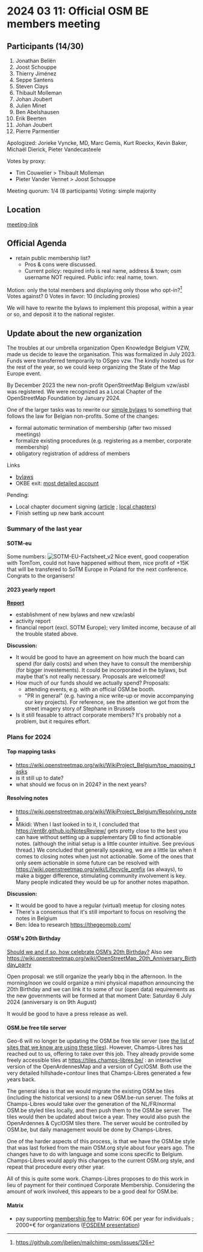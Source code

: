 # 2024 03 11: Official OSM BE members meeting

## Participants (14/30)

1. Jonathan Beliën
2. Joost Schouppe
3. Thierry Jiménez
4. Seppe Santens
5. Steven Clays
6. Thibault Molleman
7. Johan Joubert
8. Julien Minet
9. Ben Abelshausen
10. Erik Beerten
11. Johan Joubert
12. Pierre Parmentier

Apologized: Jorieke Vyncke, MD, Marc Gemis, Kurt Roeckx, Kevin Baker, Michaël Dierick, Pieter Vandecasteele

Votes by proxy:
- Tim Couwelier > Thibault Molleman
- Pieter Vander Vennet > Joost Schouppe

Meeting quorum: 1/4 (8 participants)
Voting: simple majority

## Location

[meeting-link](https://osmvideo.cloud68.co/user/joo-ua3-evt)

## Official Agenda

- retain public membership list?
  - Pros & cons were discussed. 
  - Current policy: required info is real name, address & town; osm username NOT required. Public info: real name, town.

Motion: only the total members and displaying only those who opt-in?[^1]
Votes against? 0
Votes in favor: 10 (including proxies)

We will have to rewrite the bylaws to implement this proposal, within a year or so, and deposit it to the national register.

    

## Update about the new organization

The troubles at our umbrella organization Open Knowledge Belgium VZW, made us decide to leave the organisation. This was formalized in July 2023. Funds were transferred temporarily to OSgeo vzw. The kindly hosted us for the rest of the year, so we could keep organizing the State of the Map Europe event.

By December 2023 the new non-profit OpenStreetMap Belgium vzw/asbl was registered. We were recognized as a Local Chapter of the OpenStreetMap Foundation by January 2024.

One of the larger tasks was to rewrite our [simple bylaws](https://github.com/osmbe/working-group-bylaws/blob/master/CONSTITUTION.md) to something that follows the law for Belgian non-profits. Some of the changes:
- formal automatic termination of membership (after two missed meetings)
- formalize existing procedures (e.g. registering as a member, corporate membership)
- obligatory registration of address of members

Links
* [bylaws](https://github.com/osmbe/working-group-bylaws/blob/master/CONSTITUTION.md)
* OKBE exit: [most detailed account](https://community.openstreetmap.org/t/osmf-local-chapter-re-application-osm-belgium/107234/5)

Pending:
* Local chapter document signing ([article](https://blog.openstreetmap.org/2024/02/14/welcome-openstreetmap-belgium-the-newest-and-returning-osmf-local-chapter/) ; [local chapters](https://osmfoundation.org/wiki/Local_Chapters))
* Finish setting up new bank account

### Summary of the last year

#### SOTM-eu
Some numbers:
![SOTM-EU-Factsheet_v2](https://hackmd.io/_uploads/H1mmrA266.jpg)
Nice event, good cooperation with TomTom, could not have happened without them, nice profit of +15K that will be transfered to SoTM Europe in Poland for the next conference.
Congrats to the organisers!

#### 2023 yearly report

[**Report**](https://hackmd.io/urW1TmoFSzuBiHlxsgA67w?view#Reboot-as-independent-organization)

- establishment of new bylaws and new vzw/asbl
- activity report
- financial report (excl. SOTM Europe); very limited income, because of all the trouble stated above.

**Discussion:**
* It would be good to have an agreement on how much the board can spend (for daily costs) and when they have to consult the membership (for bigger investements). It could be incorporated in the bylaws, but maybe that's not really necessary. Proposals are welcomed!
* How much of our funds should we actually spend? Proposals: 
    * attending events, e.g. with an official OSM.be booth.
    * "PR in general" (e.g. having a nice write-up or movie accompanying our key projects). For reference, see the attention we got from the street imagery story of Stephane in Brussels
* Is it still feasable to attract corporate members? It's probably not a problem, but it requires effort.

### Plans for 2024

#### Top mapping tasks
* https://wiki.openstreetmap.org/wiki/WikiProject_Belgium/top_mapping_tasks
* is it still up to date?
* what should we focus on in 2024? in the next years?

#### Resolving notes
* https://wiki.openstreetmap.org/wiki/WikiProject_Belgium/Resolving_notes
* Mikidi: When I last looked in to it, I concluded that https://ent8r.github.io/NotesReview/ gets pretty close to the best you can have without setting up a supplementary DB to find actionable notes. (although the initial setup is a little counter intuitive. See previous thread.)
We concluded that generally speaking, we are a little lax when it comes to closing notes when just not actionable. Some of the ones that only seem actionable in some future can be resolved with https://wiki.openstreetmap.org/wiki/Lifecycle_prefix
(as always), to make a bigger difference, stimulating community involvement is key. Many people indicated they would be up for another notes mapathon.

**Discussion:**
* It would be good to have a regular (virtual) meetup for closing notes
* There's a consensus that it's still important to focus on resolving the notes in Belgium
* Ben: Idea to research https://thegeomob.com/

#### OSM's 20th Birthday

[Should we and if so, how celebrate OSM’s 20th Birthday?](https://community.openstreetmap.org/t/how-should-we-celebrate-osms-20th-birthday/108542)
Also see https://wiki.openstreetmap.org/wiki/OpenStreetMap_20th_Anniversary_Birthday_party

Open proposal: we still organize the yearly bbq in the afternoon.
In the morning/noon we could organize a mini physical mapathon announcing the 20th Birthday and we can link it to some of our (open data) requirements as the new governments will be formed at that moment
Date: Saturday 6 July 2024 (anniversary is on 9th August)

It would be good to have a press release as well.

#### OSM.be free tile server
Geo-6 will no longer be updating the OSM.be free tile server (see [the list of sites that we know are using these tiles](https://wiki.openstreetmap.org/wiki/WikiProject_Belgium/Websites)). However, Champs-Libres has reached out to us, offering to take over this job. They already provide some freely accessible tiles at  https://tiles.champs-libres.be/ : an interactive version of the OpenArdennesMap and a version of CyclOSM. Both use the very detailed hillshade+contour lines that Champs-Libres generated a few years back.

The general idea is that we would migrate the existing OSM.be tiles (including the historical versions) to a new OSM.be-run server. The folks at Champs-Libres would take over the generation of the NL/FR/normal OSM.be styled tiles locally, and then push them to the OSM.be server. The tiles would then be updated about twice a year. They would also push the OpenArdennes & CyclOSM tiles there.
The server would be controlled by OSM.be, but daily management would be done by Champs-Libres.

One of the harder aspects of this process, is that we have the OSM.be style that was last forked from the main OSM.org style about four years ago. The changes have to do with language and some icons specific to Belgium. Champs-Libres would apply this changes to the current OSM.org style, and repeat that procedure every other year.

All of this is quite some work. Champs-Libres proposes to do this work in lieu of payment for their continued Corporate Membership. Considering the amount of work involved, this appears to be a good deal for OSM.be.

#### Matrix
* pay supporting [membership fee](https://matrix.org/membership/) to Matrix: 60€ per year for individuals ; 2000+€ for organizations ([FOSDEM presentation](https://fosdem.org/2024/events/attachments/fosdem-2024-3345-opening-up-communication-silos-with-matrix-2-0-and-the-eu-digital-markets-act/slides/22568/2024-02-04_FOSDEM_DMA_with_Matrix_2_0_f7oic1B.))





[^1]: https://github.com/jbelien/mailchimp-osm/issues/126